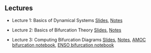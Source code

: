 ## Lectures

- Lecture 1: Basics of Dynamical Systems [Slides](https://nbviewer.jupyter.org/github/ClimateFluidPhysics-ANU/DynamicalSystems-BifurcationTheory/blob/master/lectures/lecture1-slides.pdf), [Notes](https://nbviewer.jupyter.org/github/ClimateFluidPhysics-ANU/DynamicalSystems-BifurcationTheory/blob/master/lectures/lecture1-notes.pdf)

- Lecture 2: Basics of Bifurcation Theory [Slides](https://nbviewer.jupyter.org/github/ClimateFluidPhysics-ANU/DynamicalSystems-BifurcationTheory/blob/master/lectures/lecture2-slides.pdf), [Notes](https://nbviewer.jupyter.org/github/ClimateFluidPhysics-ANU/DynamicalSystems-BifurcationTheory/blob/master/lectures/lecture2-notes.pdf)

- Lecture 3: Computing Bifurcation Diagrams [Slides](https://nbviewer.jupyter.org/github/ClimateFluidPhysics-ANU/DynamicalSystems-BifurcationTheory/blob/master/lectures/lecture3-slides.pdf), [Notes](https://nbviewer.jupyter.org/github/ClimateFluidPhysics-ANU/DynamicalSystems-BifurcationTheory/blob/master/lectures/lecture3-notes.pdf), [AMOC bifurcation notebook](https://nbviewer.jupyter.org/github/ClimateFluidPhysics-ANU/DynamicalSystems-BifurcationTheory/blob/master/lectures/AMOC_bifurcation.ipynb), [ENSO bifurcation notebook](https://nbviewer.jupyter.org/github/ClimateFluidPhysics-ANU/DynamicalSystems-BifurcationTheory/blob/master/lectures/ENSO_bifurcation.ipynb)

